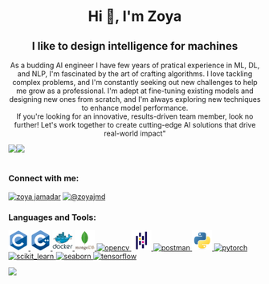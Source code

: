<h1 align="center">Hi 👋, I'm Zoya</h1>
<h2 align="center">I like to design intelligence for machines</h2>

<p align="center">As a budding AI engineer I have few years of pratical experience in ML, DL, and NLP, I'm fascinated by the art of crafting algorithms. I love tackling complex problems, and I'm constantly seeking out new challenges to help me grow as a professional. I'm adept at fine-tuning existing models and designing new ones from scratch, and I'm always exploring new techniques to enhance model performance.<br>If you're looking for an innovative, results-driven team member, look no further! Let's work together to create cutting-edge AI solutions that drive real-world impact" </p>

<div style="display: flex; flex-direction: row;">
 <img class="img" align ="center" src="https://github-readme-stats.vercel.app/api?username=gigDevelopment10&theme=city_light&hide_border=false&include_all_commits=true&count_private=true" />
 <br>
 <br>
 <img class="img" align ="center" src="https://github-readme-streak-stats.herokuapp.com/?user=gigDevelopment10&theme=city_light&hide_border=false" />
</div>

<h3 align="left">Connect with me:</h3>
<p align="left">
<a href="https://linkedin.com/in/zoya jamadar" target="blank"><img align="center" src="https://raw.githubusercontent.com/rahuldkjain/github-profile-readme-generator/master/src/images/icons/Social/linked-in-alt.svg" alt="zoya jamadar" height="30" width="40" /></a>
<a href="https://hashnode.com/@zoyajmd" target="blank"><img align="center" src="https://raw.githubusercontent.com/rahuldkjain/github-profile-readme-generator/master/src/images/icons/Social/hashnode.svg" alt="@zoyajmd" height="30" width="40" /></a>
</p>

<h3 align="left">Languages and Tools:</h3>
<p align="left"> <a href="https://www.cprogramming.com/" target="_blank" rel="noreferrer"> <img src="https://raw.githubusercontent.com/devicons/devicon/master/icons/c/c-original.svg" alt="c" width="40" height="40"/> </a> <a href="https://www.w3schools.com/cpp/" target="_blank" rel="noreferrer"> <img src="https://raw.githubusercontent.com/devicons/devicon/master/icons/cplusplus/cplusplus-original.svg" alt="cplusplus" width="40" height="40"/> </a> <a href="https://www.docker.com/" target="_blank" rel="noreferrer"> <img src="https://raw.githubusercontent.com/devicons/devicon/master/icons/docker/docker-original-wordmark.svg" alt="docker" width="40" height="40"/> </a> <a href="https://www.mongodb.com/" target="_blank" rel="noreferrer"> <img src="https://raw.githubusercontent.com/devicons/devicon/master/icons/mongodb/mongodb-original-wordmark.svg" alt="mongodb" width="40" height="40"/> </a> <a href="https://opencv.org/" target="_blank" rel="noreferrer"> <img src="https://www.vectorlogo.zone/logos/opencv/opencv-icon.svg" alt="opencv" width="40" height="40"/> </a> <a href="https://pandas.pydata.org/" target="_blank" rel="noreferrer"> <img src="https://raw.githubusercontent.com/devicons/devicon/2ae2a900d2f041da66e950e4d48052658d850630/icons/pandas/pandas-original.svg" alt="pandas" width="40" height="40"/> </a> <a href="https://postman.com" target="_blank" rel="noreferrer"> <img src="https://www.vectorlogo.zone/logos/getpostman/getpostman-icon.svg" alt="postman" width="40" height="40"/> </a> <a href="https://www.python.org" target="_blank" rel="noreferrer"> <img src="https://raw.githubusercontent.com/devicons/devicon/master/icons/python/python-original.svg" alt="python" width="40" height="40"/> </a> <a href="https://pytorch.org/" target="_blank" rel="noreferrer"> <img src="https://www.vectorlogo.zone/logos/pytorch/pytorch-icon.svg" alt="pytorch" width="40" height="40"/> </a> <a href="https://scikit-learn.org/" target="_blank" rel="noreferrer"> <img src="https://upload.wikimedia.org/wikipedia/commons/0/05/Scikit_learn_logo_small.svg" alt="scikit_learn" width="40" height="40"/> </a> <a href="https://seaborn.pydata.org/" target="_blank" rel="noreferrer"> <img src="https://seaborn.pydata.org/_images/logo-mark-lightbg.svg" alt="seaborn" width="40" height="40"/> </a> <a href="https://www.tensorflow.org" target="_blank" rel="noreferrer"> <img src="https://www.vectorlogo.zone/logos/tensorflow/tensorflow-icon.svg" alt="tensorflow" width="40" height="40"/> </a> </p>



    
[![](https://visitcount.itsvg.in/api?id=gigDevelopment10&icon=0&color=5)](https://visitcount.itsvg.in)

